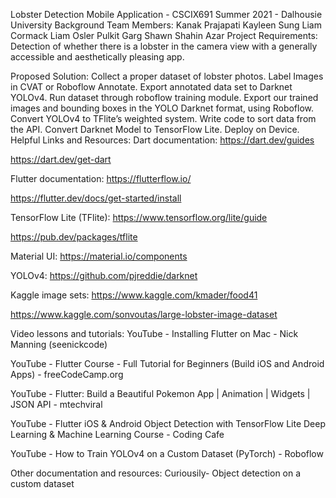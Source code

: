 Lobster Detection Mobile Application - CSCIX691 Summer 2021 - Dalhousie University
Background
Team Members:
Kanak Prajapati
Kayleen Sung
Liam Cormack
Liam Osler
Pulkit Garg
Shawn Shahin Azar
Project Requirements:
Detection of whether there is a lobster in the camera view with a generally accessible and aesthetically pleasing app.

Proposed Solution:
Collect a proper dataset of lobster photos.
Label Images in CVAT or Roboflow Annotate.
Export annotated data set to Darknet YOLOv4.
Run dataset through roboflow training module.
Export our trained images and bounding boxes in the YOLO Darknet format, using Roboflow.
Convert YOLOv4 to TFlite’s weighted system.
Write code to sort data from the API.
Convert Darknet Model to TensorFlow Lite.
Deploy on Device.
Helpful Links and Resources:
Dart documentation:
https://dart.dev/guides

https://dart.dev/get-dart

Flutter documentation:
https://flutterflow.io/

https://flutter.dev/docs/get-started/install

TensorFlow Lite (TFlite):
https://www.tensorflow.org/lite/guide

https://pub.dev/packages/tflite

Material UI:
https://material.io/components

YOLOv4:
https://github.com/pjreddie/darknet

Kaggle image sets:
https://www.kaggle.com/kmader/food41

https://www.kaggle.com/sonvoutas/large-lobster-image-dataset

Video lessons and tutorials:
YouTube - Installing Flutter on Mac - Nick Manning (seenickcode)

YouTube - Flutter Course - Full Tutorial for Beginners (Build iOS and Android Apps) - freeCodeCamp.org

YouTube - Flutter: Build a Beautiful Pokemon App | Animation | Widgets | JSON API - mtechviral

YouTube - Flutter iOS & Android Object Detection with TensorFlow Lite Deep Learning & Machine Learning Course - Coding Cafe

YouTube - How to Train YOLOv4 on a Custom Dataset (PyTorch) - Roboflow

Other documentation and resources:
Curiousily- Object detection on a custom dataset
